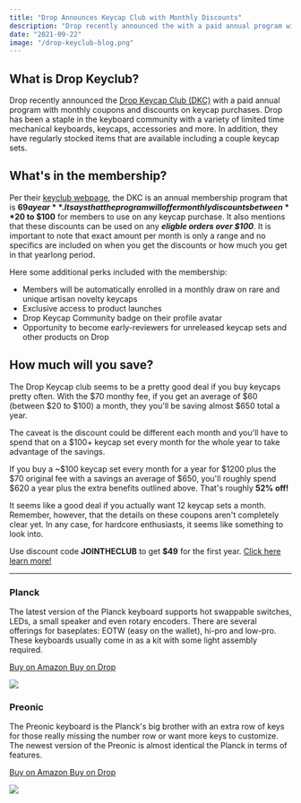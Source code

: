 ```yaml
---
title: "Drop Announces Keycap Club with Monthly Discounts"
description: "Drop recently announced the with a paid annual program with monthly coupons and discounts on keycap purchases for your mechnical keyboard."
date: "2021-09-22"
image: "/drop-keyclub-blog.png"
---
```


## What is Drop Keyclub?

Drop recently announced the [Drop Keycap Club (DKC)](https://drop.com/keycapclub?referer=T93XGG) with a paid annual program with monthly coupons and discounts on keycap purchases. Drop has been a staple in the keyboard community with a variety of limited time mechanical keyboards, keycaps, accessories and more. In addition, they have regularly stocked items that are available including a couple keycap sets.

## What's in the membership?

Per their [keyclub webpage](https://drop.com/keycapclub?referer=T93XGG), the DKC is an annual membership program that is **$69 a year**. It says that the program will offer monthly discounts between **$20 to $100** for members to use on any keycap purchase. It also mentions that these discounts can be used on any **_eligble orders over $100_**. It is important to note that exact amount per month is only a range and no specifics are included on when you get the discounts or how much you get in that yearlong period.

Here some additional perks included with the membership:

- Members will be automatically enrolled in a monthly draw on rare and unique artisan novelty keycaps
- Exclusive access to product launches
- Drop Keycap Community badge on their profile avatar
- Opportunity to become early-reviewers for unreleased keycap sets and other products on Drop

## How much will you save?

The Drop Keycap club seems to be a pretty good deal if you buy keycaps pretty often. With the $70 monthy fee, if you get an average of $60 (between $20 to $100) a month, they you'll be saving almost $650 total a year.

The caveat is the discount could be different each month and you'll have to spend that on a $100+ keycap set every month for the whole year to take advantage of the savings.

If you buy a ~$100 keycap set every month for a year for $1200 plus the $70 original fee with a savings an average of $650, you'll roughly spend $620 a year plus the extra benefits outlined above. That's roughly **52% off!**

It seems like a good deal if you actually want 12 keycap sets a month. Remember, however, that the details on these coupons aren't completely clear yet. In any case, for hardcore enthusiasts, it seems like something to look into.

Use discount code **JOINTHECLUB** to get **$49** for the first year. [Click here learn more!](https://drop.com/keycapclub?referer=T93XGG)

---

<div class="row mt-5">
<div class="col-lg-6">

### Planck

The latest version of the Planck keyboard supports hot swappable switches, LEDs, a small speaker and even rotary encoders. There are several offerings for baseplates: EOTW (easy on the wallet), hi-pro and low-pro. These keyboards usually come in as a kit with some light assembly required.

<a class="btn btn-primary mr-2" href="https://amzn.to/333pMu0">
    Buy on Amazon
</a>

<a class="btn btn-secondary mr-2" href="https://drop.com/buy/planck-mechanical-keyboard?utm_source=linkshare&referer=T93XGG">
    Buy on Drop
</a>

<a href="https://www.amazon.com/dp/B08LX7ZXS4?&linkCode=li3&tag=tryorthokey06-20&linkId=0b7b9faf09aac73db64f301ec3da89ce&language=en_US&ref_=as_li_ss_il" target="_blank"><img border="0" src="//ws-na.amazon-adsystem.com/widgets/q?_encoding=UTF8&ASIN=B08LX7ZXS4&Format=_SL250_&ID=AsinImage&MarketPlace=US&ServiceVersion=20070822&WS=1&tag=tryorthokey06-20&language=en_US" ></a><img src="https://ir-na.amazon-adsystem.com/e/ir?t=tryorthokey06-20&language=en_US&l=li3&o=1&a=B08LX7ZXS4" width="1" height="1" border="0" alt="" style="border:none !important; margin:0px !important;" />

</div>
<div class="col-lg-6">

### Preonic

The Preonic keyboard is the Planck's big brother with an extra row of keys for those really missing the number row or want more keys to customize. The newest version of the Preonic is almost identical the Planck in terms of features.

<a class="btn btn-primary mr-2" href="https://amzn.to/3xzTDbF">
    Buy on Amazon
</a>

<a class="btn btn-secondary mr-2" href="https://drop.com/buy/preonic-mechanical-keyboard?utm_source=linkshare&referer=T93XGG">
    Buy on Drop
</a>

<a href="https://www.amazon.com/dp/B08L3WKZ73?&linkCode=li3&tag=tryorthokey06-20&linkId=6af0b7506a61073b0723facda319622d&language=en_US&ref_=as_li_ss_il" target="_blank"><img border="0" src="//ws-na.amazon-adsystem.com/widgets/q?_encoding=UTF8&ASIN=B08L3WKZ73&Format=_SL250_&ID=AsinImage&MarketPlace=US&ServiceVersion=20070822&WS=1&tag=tryorthokey06-20&language=en_US" ></a><img src="https://ir-na.amazon-adsystem.com/e/ir?t=tryorthokey06-20&language=en_US&l=li3&o=1&a=B08L3WKZ73" width="1" height="1" border="0" alt="" style="border:none !important; margin:0px !important;" />

</div>
</div>
